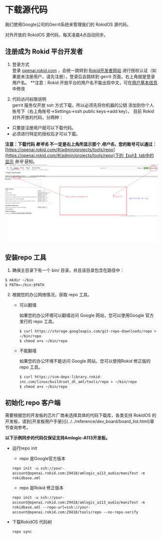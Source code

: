 # 下载源代码

我们使用Google公司的Gerrit系统来管理我们的 RokidOS 源代码。

对外开放的 RokidOS 源代码，每天凌晨4点自动同步。

## 注册成为 Rokid 平台开发者
1. 登录方式<br>
登录 [openai.rokid.com](http://openai.rokid.com) ，会统一跳转到 [Rokid开发者网站](https://developer-account.rokid.com) 进行授权认证（如果是未注册用户，请先注册），登录后会跳转到 gerrit 页面，右上角就是登录用户名。
**注意：Rokid 开放平台的用户名不能出现中文，可在[用户基本信息](https://account.rokid.com/#/setting/base)中修改

2. 代码访问权限说明<br>
gerrit 服务仅开放 ssh 方式下载，所以必须先将你机器的公钥 添加到你个人账号下（右上角账号->Settings->ssh public keys->add key）。
目前 Rokid 对外开放的代码，分两种：<br>
  - 只要是注册用户就可以下载代码。<br>
  - 必须进行特定的授权后才可以下载。<br>

**注意：下载代码 *账号名* 不一定是右上角所显示那个 *用户名*，您的账号可以通过：**[https://openai.rokid.com/#/admin/projects/tools/repo](https://openai.rokid.com/#/admin/projects/tools/repo)下的【ssh】tab中的显示 *账号* 获知。
![示例图](../../files/gerrit_setting.png)

## 安装repo 工具

1. 确保主目录下有一个 bin/ 目录，并且该目录包含在路径中：
```
$ mkdir ~/bin
$ PATH=~/bin:$PATH
```
2. 根据您的办公网络情况，获取 repo 工具。
	* 可以翻墙 

		如果您的办公环境可以翻墙访问 Google 网站，您可以使用Google 官方发行的 repo 工具。
		```
		$ curl https://storage.googleapis.com/git-repo-downloads/repo > ~/bin/repo
		$ chmod a+x ~/bin/repo
		```

	* 不能翻墙

		如果您的办公环境不能访问 Google 网站，您可以使用Rokid 修正版的 repo 工具。
		```
		$ curl https://scm-deps-library.rokid-inc.com/linux/buildroot_dl_aml/tools/repo > ~/bin/repo
		$ chmod a+x ~/bin/repo
		```
	
## 初始化 repo 客户端

需要根据您的开发板的芯片厂商来选择具体的代码下载库，各类支持 RokidOS 的开发板，请到[开发板用户手册](](../../reference/dev_board/board_list.html)章节查询参考。

**以下示例同步的代码仅保证支持Amlogic-A113开发板。**

* 运行repo init
	* repo 是Google官方版本

	```
	repo init -u ssh://your-account@openai.rokid.com:29418/amlogic_a113_audio/manifest -m rokidbase.xml
	```

	* repo 是Rokid 修正版本

	```
	repo init -u ssh://your-account@openai.rokid.com:29418/amlogic_a113_audio/manifest -m rokidbase.xml --repo-url=ssh://your-account@openai.rokid.com:29418/tools/repo --no-repo-verify
	```

* 下载RokidOS 代码树
	```
	repo sync
	```
